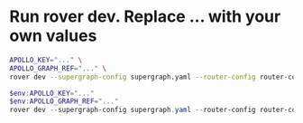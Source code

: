 # Run rover dev. Replace ... with your own values

```sh
APOLLO_KEY="..." \
APOLLO_GRAPH_REF="..." \
rover dev --supergraph-config supergraph.yaml --router-config router-config.yaml
```

```powershell
$env:APOLLO_KEY="..."
$env:APOLLO_GRAPH_REF="..."
rover dev --supergraph-config supergraph.yaml --router-config router-config.yaml
```
